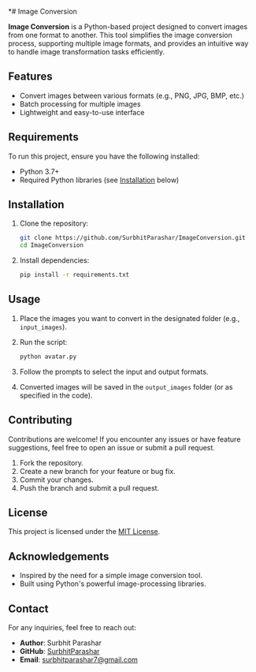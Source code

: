 *# Image Conversion

**Image Conversion** is a Python-based project designed to convert images from one format to another. This tool simplifies the image conversion process, supporting multiple image formats, and provides an intuitive way to handle image transformation tasks efficiently.

## Features

- Convert images between various formats (e.g., PNG, JPG, BMP, etc.)
- Batch processing for multiple images
- Lightweight and easy-to-use interface

## Requirements

To run this project, ensure you have the following installed:

- Python 3.7+
- Required Python libraries (see [Installation](#installation) below)

## Installation

1. Clone the repository:
   ```bash
   git clone https://github.com/SurbhitParashar/ImageConversion.git
   cd ImageConversion
   ```

2. Install dependencies:
   ```bash
   pip install -r requirements.txt
   ```

## Usage

1. Place the images you want to convert in the designated folder (e.g., `input_images`).

2. Run the script:
   ```bash
   python avatar.py
   ```

3. Follow the prompts to select the input and output formats.

4. Converted images will be saved in the `output_images` folder (or as specified in the code).

## Contributing

Contributions are welcome! If you encounter any issues or have feature suggestions, feel free to open an issue or submit a pull request.

1. Fork the repository.
2. Create a new branch for your feature or bug fix.
3. Commit your changes.
4. Push the branch and submit a pull request.

## License

This project is licensed under the [MIT License](LICENSE).

## Acknowledgements

- Inspired by the need for a simple image conversion tool.
- Built using Python's powerful image-processing libraries.

## Contact

For any inquiries, feel free to reach out:

- **Author**: Surbhit Parashar
- **GitHub**: [SurbhitParashar](https://github.com/SurbhitParashar)
- **Email**: surbhitparashar7@gmail.com
